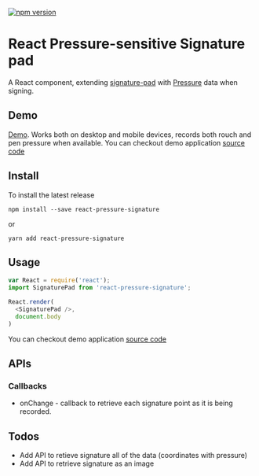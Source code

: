 [![npm version](https://badge.fury.io/js/react-pressure-signature.svg)](https://badge.fury.io/js/react-pressure-signature)

# React Pressure-sensitive Signature pad

A React component, extending [signature-pad](https://github.com/szimek/signature_pad) with [Pressure](https://github.com/stuyam/pressure) data when signing.

## Demo

[Demo](https://lawreenas.github.io/react-pressure-signature/). Works both on desktop and mobile devices, records both rouch and pen pressure when available.
You can checkout demo application [source code](https://github.com/lawreenas/react-pressure-signature/blob/master/src/App.js)

## Install

To install the latest release

`npm install --save react-pressure-signature`

or

`yarn add react-pressure-signature`

## Usage

```javascript
var React = require('react');
import SignaturePad from 'react-pressure-signature';

React.render(
  <SignaturePad />,
  document.body
)
```
You can checkout demo application [source code](https://github.com/lawreenas/react-pressure-signature/blob/master/src/App.js)

## APIs

### Callbacks

- onChange - callback to retrieve each signature point as it is being recorded.

## Todos

- Add API to retieve signature all of the data (coordinates with pressure)
- Add API to retrieve signature as an image